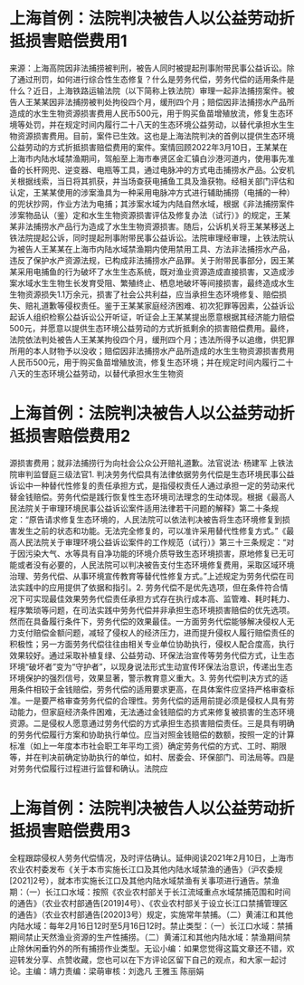 # 上海首例：法院判决被告人以公益劳动折抵损害赔偿费用1

来源：上海高院因非法捕捞被判刑，被告人同时被提起刑事附带民事公益诉讼。除了通过刑罚，如何进行综合性生态修复？什么是劳务代偿，劳务代偿的适用条件是什么？近日，上海铁路运输法院（以下简称上铁法院）审理一起非法捕捞案件。被告人王某某因非法捕捞被判处拘役四个月，缓刑四个月；赔偿因非法捕捞水产品所造成的水生生物资源损害费用人民币500元，用于购买鱼苗增殖放流，修复生态环境等处罚，并在规定时间内履行二十八天的生态环境公益劳动，以替代承担水生生物资源损害费用。目前，案件已生效。这也是上海法院判决的首例以提供生态环境公益劳动的方式折抵损害赔偿费用的案件。案情回顾2022年3月10日，王某某在上海市内陆水域禁渔期间，驾船至上海市奉贤区金汇镇白沙港河道内，使用事先准备的长杆网兜、逆变器、电瓶等工具，通过电脉冲的方式电击捕捞水产品。公安机关根据线索，当日将其抓获，并当场查获电捕鱼工具及渔获物。经相关部门评估和认定，王某某使用的涉案渔具为一种采用电脉冲方式进行辅助捕捞（电捕的一种）的兜状抄网，作业方法为电捕；其涉案水域为内陆自然水域，根据《非法捕捞案件涉案物品认（鉴）定和水生生物资源损害评估及修复办法（试行）》的规定，王某某非法捕捞水产品行为造成了水生生物资源损害。随后，公诉机关将王某某移送上铁法院提起公诉，同时提起刑事附带民事公益诉讼。法院审理经审理，上铁法院认为被告人王某某在上海市内陆水域禁渔期内使用禁用工具、方法非法捕捞水产品，违反了保护水产资源法规，已构成非法捕捞水产品罪。关于附带民事部分，因王某某采用电捕鱼的行为破坏了水生生态系统，既对渔业资源造成直接损害，又造成涉案水域水生生物生长发育受阻、繁殖终止、栖息地破坏等间接损害，最终造成水生生物资源损失1.1万余元，损害了社会公共利益，应当承担生态环境修复、赔偿损失、赔礼道歉等侵权责任。鉴于王某某家庭经济困难、初次犯罪等因素，公益诉讼起诉人组织检察公益诉讼公开听证，听证会上王某某提出愿意根据其经济能力赔偿500元，并愿意以提供生态环境公益劳动的方式折抵剩余的损害赔偿费用。最终，法院依法判处被告人王某某拘役四个月，缓刑四个月；违法所得予以追缴，供犯罪所用的本人财物予以没收；赔偿因非法捕捞水产品所造成的水生生物资源损害费用人民币500元，用于购买鱼苗增殖放流，修复生态环境；并在规定时间内履行二十八天的生态环境公益劳动，以替代承担水生生物资

# 上海首例：法院判决被告人以公益劳动折抵损害赔偿费用2

源损害费用；就非法捕捞行为向社会公众公开赔礼道歉。法官说法· 杨建军 上铁法院审判监督庭三级法官1. 判决劳务代偿具有法律依据劳务代偿是生态环境民事公益诉讼中一种替代性修复的责任承担方式，是指侵权责任人通过承担一定的劳动来代替金钱赔偿。劳务代偿是践行恢复性生态环境司法理念的生动体现。根据《最高人民法院关于审理环境民事公益诉讼案件适用法律若干问题的解释》第二十条规定：“原告请求修复生态环境的，人民法院可以依法判决被告将生态环境修复到损害发生之前的状态和功能。无法完全修复的，可以准许采用替代性修复方式。”《最高人民法院关于审理环境公益诉讼案件的工作规范（试行）》第三十三条规定：“对于因污染大气、水等具有自净功能的环境介质导致生态环境损害，原地修复已无可能或者没有必要的，人民法院可以判决被告支付生态环境修复费用，采取区域环境治理、劳务代偿、从事环境宣传教育等替代性修复方式。”上述规定为劳务代偿在司法实践中的应用提供了依据和指引。2. 劳务代偿不是优先选项，但在条件符合情况下可实现最佳效果劳务代偿责任承担方式存在执行成本高、监管难、耗时耗力、程序繁琐等问题，在司法实践中劳务代偿并非承担生态环境损害赔偿的优先选项。然而在具备履行条件下，劳务代偿的效果最佳。一方面劳务代偿能够解决侵权人无力支付赔偿金额问题，减轻了侵权人的经济压力，进而提升侵权人履行赔偿责任的积极性；另一方面劳务代偿往往由相关专业单位协助执行，侵权人配合度高，执行效果较好。通过采取补植复绿、公益劳动、环保法治宣传等劳务代偿方式，让生态环境“破坏者”变为“守护者”，以现身说法形式生动宣传环保法治意识，传递出生态环境保护的强烈信号，效果显著，警示教育意义重大。3. 劳务代偿判决方式的适用条件相较于金钱赔偿，劳务代偿的适用要求更高，在具体案件应坚持严格审查标准。一是要严格审查劳务代偿的合理性。劳务代偿的适用前提必须是侵权人具有劳动能力，但家庭经济条件困难，无法通过金钱赔偿的方式来修复被损害的生态环境资源。二是侵权人愿意通过劳务代偿的方式承担生态损害赔偿责任。三是具有明确的劳务代偿履行方案和协助执行单位。应当对照金钱赔偿的数额，按照一定的计算标准（如上一年度本市社会职工年平均工资）确定劳务代偿的方式、工时、期限等，并在判决前确定协助执行的单位，如村、居委会、环保部门、司法局等。四是对劳务代偿履行过程进行监督和确认。法院应

# 上海首例：法院判决被告人以公益劳动折抵损害赔偿费用3

全程跟踪侵权人劳务代偿情况，及时评估确认。延伸阅读2021年2月10日，上海市农业农村委发布《关于本市实施长江口及其他内陆水域禁渔的通告》（沪农委规[2021]2号），就本市实施长江口及其他内陆水域禁渔有关事项进行通告。禁渔期：（一）长江口水域：按照《农业农村部关于长江流域重点水域禁捕范围和时间的通告》（农业农村部通告[2019]4号）、《农业农村部关于设立长江口禁捕管理区的通告》（农业农村部通告[2020]3号）规定，实施常年禁捕。（二）黄浦江和其他内陆水域：每年2月16日12时至5月16日12时。禁止类型：（一）长江口水域：禁捕期间禁止天然渔业资源的生产性捕捞。（二）黄浦江和其他内陆水域：禁渔期间禁止除休闲垂钓外的所有捕捞作业类型。无讼小编：如果您觉得这篇文章还不错，欢迎转发分享、点赞收藏，您也可以在下方评论区留下自己的观点，和大家一起讨论。主编：靖力责编：梁萌审核：刘逸凡 王雅玉 陈丽娟

